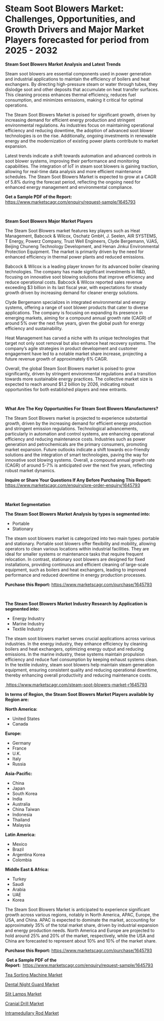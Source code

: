<p><h1>Steam Soot Blowers Market: Challenges, Opportunities, and Growth Drivers and Major Market Players forecasted for period from 2025 - 2032</h1></p><p><strong>Steam Soot Blowers Market Analysis and Latest Trends</strong></p>
<p><p>Steam soot blowers are essential components used in power generation and industrial applications to maintain the efficiency of boilers and heat exchangers. By directing high-pressure steam or water through tubes, they dislodge soot and other deposits that accumulate on heat transfer surfaces. This cleaning process enhances thermal efficiency, reduces fuel consumption, and minimizes emissions, making it critical for optimal operations.</p><p>The Steam Soot Blowers Market is poised for significant growth, driven by increasing demand for efficient energy production and stringent environmental regulations. As industries focus on maintaining operational efficiency and reducing downtime, the adoption of advanced soot blower technologies is on the rise. Additionally, ongoing investments in renewable energy and the modernization of existing power plants contribute to market expansion.</p><p>Latest trends indicate a shift towards automation and advanced controls in soot blower systems, improving their performance and monitoring capabilities. The integration of IoT in steam soot blowers is gaining traction, allowing for real-time data analysis and more efficient maintenance schedules. The Steam Soot Blowers Market is expected to grow at a CAGR of 5.8% during the forecast period, reflecting the ongoing need for enhanced energy management and environmental compliance.</p></p>
<p><strong>Get a Sample PDF of the Report:&nbsp;</strong> <a href="https://www.marketscagr.com/enquiry/request-sample/1645793?utm_campaign=3163&utm_medium=2&utm_source=Github&utm_content=ia&utm_term=10042025&utm_id=steam-soot-blowers">https://www.marketscagr.com/enquiry/request-sample/1645793</a></p>
<p>&nbsp;</p>
<p><strong>Steam Soot Blowers Major Market Players</strong></p>
<p><p>The Steam Soot Blowers market features key players such as Heat Management, Babcock & Wilcox, Oschatz GmbH, J. Seelen, AIR SYSTEMS, T Energy, Powerz Company, Trust Well Engineers, Clyde Bergemann, VJAS, Beijing Chuneng Technology Development, and Henan Jinkui Environmental Protection Equipment. The market is primarily driven by the need for enhanced efficiency in thermal power plants and reduced emissions.</p><p>Babcock & Wilcox is a leading player known for its advanced boiler cleaning technologies. The company has made significant investments in R&D, focusing on innovative soot blowing solutions that improve efficiency and reduce operational costs. Babcock & Wilcox reported sales revenue exceeding $3 billion in its last fiscal year, with expectations for steady growth driven by increasing demand for cleaner energy solutions.</p><p>Clyde Bergemann specializes in integrated environmental and energy systems, offering a range of soot blower products that cater to diverse applications. The company is focusing on expanding its presence in emerging markets, aiming for a compound annual growth rate (CAGR) of around 5% over the next five years, given the global push for energy efficiency and sustainability.</p><p>Heat Management has carved a niche with its unique technologies that target not only soot removal but also enhance heat recovery systems. The company’s agile strategies in product development and customer engagement have led to a notable market share increase, projecting a future revenue growth of approximately 6% CAGR.</p><p>Overall, the global Steam Soot Blowers market is poised to grow significantly, driven by stringent environmental regulations and a transition towards more sustainable energy practices. The collective market size is expected to reach around $1.2 billion by 2026, indicating robust opportunities for both established players and new entrants.</p></p>
<p>&nbsp;</p>
<p><strong>What Are The Key Opportunities For Steam Soot Blowers Manufacturers?</strong></p>
<p><p>The Steam Soot Blowers market is projected to experience substantial growth, driven by the increasing demand for efficient energy production and stringent emission regulations. Technological advancements, particularly in automation and control systems, are enhancing operational efficiency and reducing maintenance costs. Industries such as power generation and petrochemicals are the primary consumers, promoting market expansion. Future outlooks indicate a shift towards eco-friendly solutions and the integration of smart technologies, paving the way for innovative soot blowing systems. Overall, a compound annual growth rate (CAGR) of around 5-7% is anticipated over the next five years, reflecting robust market dynamics.</p></p>
<p><strong>Inquire or Share Your Questions If Any Before Purchasing This Report:</strong> <a href="https://www.marketscagr.com/enquiry/pre-order-enquiry/1645793?utm_campaign=3163&utm_medium=2&utm_source=Github&utm_content=ia&utm_term=10042025&utm_id=steam-soot-blowers">https://www.marketscagr.com/enquiry/pre-order-enquiry/1645793</a></p>
<p>&nbsp;</p>
<p><strong>Market Segmentation</strong></p>
<p><strong>The Steam Soot Blowers Market Analysis by types is segmented into:</strong></p>
<p><ul><li>Portable</li><li>Stationary</li></ul></p>
<p><p>The steam soot blowers market is categorized into two main types: portable and stationary. Portable soot blowers offer flexibility and mobility, allowing operators to clean various locations within industrial facilities. They are ideal for smaller systems or maintenance tasks that require frequent relocation. In contrast, stationary soot blowers are designed for fixed installations, providing continuous and efficient cleaning of large-scale equipment, such as boilers and heat exchangers, leading to improved performance and reduced downtime in energy production processes.</p></p>
<p><strong>Purchase this Report:&nbsp;</strong><a href="https://www.marketscagr.com/purchase/1645793?utm_campaign=3163&utm_medium=2&utm_source=Github&utm_content=ia&utm_term=10042025&utm_id=steam-soot-blowers">https://www.marketscagr.com/purchase/1645793</a></p>
<p>&nbsp;</p>
<p><strong>The Steam Soot Blowers Market Industry Research by Application is segmented into:</strong></p>
<p><ul><li>Energy Industry</li><li>Marine Industry</li><li>Textile Industry</li></ul></p>
<p><p>The steam soot blowers market serves crucial applications across various industries. In the energy industry, they enhance efficiency by cleaning boilers and heat exchangers, optimizing energy output and reducing emissions. In the marine industry, these systems maintain propulsion efficiency and reduce fuel consumption by keeping exhaust systems clean. In the textile industry, steam soot blowers help maintain steam generation equipment, ensuring consistent quality and reducing operational downtime, thereby enhancing overall productivity and reducing maintenance costs.</p></p>
<p><a href="https://www.marketscagr.com/steam-soot-blowers-market-r1645793?utm_campaign=3163&utm_medium=2&utm_source=Github&utm_content=ia&utm_term=10042025&utm_id=steam-soot-blowers">&nbsp;https://www.marketscagr.com/steam-soot-blowers-market-r1645793</a></p>
<p><strong>In terms of Region, the Steam Soot Blowers Market Players available by Region are:</strong></p>
<p>
    <p> <strong> North America: </strong>
        <ul>
            <li>United States</li>
            <li>Canada</li>
        </ul>
        </p> 
    <p> <strong> Europe: </strong>
        <ul>
            <li>Germany</li>
            <li>France</li>
            <li>U.K.</li>
            <li>Italy</li>
            <li>Russia</li>
        </ul>
        </p> 
    <p> <strong> Asia-Pacific: </strong>
        <ul>
            <li>China</li>
            <li>Japan</li>
            <li>South Korea</li>
            <li>India</li>
            <li>Australia</li>
            <li>China Taiwan</li>
            <li>Indonesia</li>
            <li>Thailand</li>
            <li>Malaysia</li>
        </ul>
        </p> 
    <p> <strong> Latin America: </strong>
        <ul>
            <li>Mexico</li>
            <li>Brazil</li>
            <li>Argentina Korea</li>
            <li>Colombia</li>
        </ul>
        </p> 
    <p> <strong> Middle East & Africa: </strong>
        <ul>
            <li>Turkey</li>
            <li>Saudi</li>
            <li>Arabia</li>
            <li>UAE</li>
            <li>Korea</li>
        </ul>
    </p>
    </p>
<p><p>The Steam Soot Blowers Market is anticipated to experience significant growth across various regions, notably in North America, APAC, Europe, the USA, and China. APAC is expected to dominate the market, accounting for approximately 35% of the total market share, driven by industrial expansion and energy production needs. North America and Europe are projected to hold around 25% and 20% of the market, respectively, while the USA and China are forecasted to represent about 10% and 10% of the market share.</p></p>
<p><strong>Purchase this Report: </strong><a href="https://www.marketscagr.com/purchase/1645793?utm_campaign=3163&utm_medium=2&utm_source=Github&utm_content=ia&utm_term=10042025&utm_id=steam-soot-blowers">https://www.marketscagr.com/purchase/1645793</a></p>
<p>&nbsp;<strong>Get a Sample PDF of the Report:&nbsp;&nbsp;</strong><a href="https://www.marketscagr.com/enquiry/request-sample/1645793?utm_campaign=3163&utm_medium=2&utm_source=Github&utm_content=ia&utm_term=10042025&utm_id=steam-soot-blowers">https://www.marketscagr.com/enquiry/request-sample/1645793</a></p>
<p><strong></strong></p>
<p><p><a href="https://github.com/godekkutero4/Market-Research-Report-List-1/blob/main/tea-sorting-machine-market.md?utm_campaign=3163&utm_medium=2&utm_source=Github&utm_content=ia&utm_term=10042025&utm_id=steam-soot-blowers">Tea Sorting Machine Market</a></p><p><a href="https://www.linkedin.com/pulse/latest-market-research-indicates-rapid-growth-dental-dxkxc?utm_campaign=3163&utm_medium=2&utm_source=Github&utm_content=ia&utm_term=10042025&utm_id=steam-soot-blowers">Dental Night Guard Market</a></p><p><a href="https://www.linkedin.com/pulse/key-insights-forecast-slit-lamps-market-2025-2032-expected-fdpyc?utm_campaign=3163&utm_medium=2&utm_source=Github&utm_content=ia&utm_term=10042025&utm_id=steam-soot-blowers">Slit Lamps Market</a></p><p><a href="https://www.linkedin.com/pulse/comprehensive-report-cranial-drill-market-2025-2032-dynamics-ldjmc?utm_campaign=3163&utm_medium=2&utm_source=Github&utm_content=ia&utm_term=10042025&utm_id=steam-soot-blowers">Cranial Drill Market</a></p><p><a href="https://www.linkedin.com/pulse/intramedullary-rod-market-growth-from-2025-2032-xd7uc?utm_campaign=3163&utm_medium=2&utm_source=Github&utm_content=ia&utm_term=10042025&utm_id=steam-soot-blowers">Intramedullary Rod Market</a></p></p>